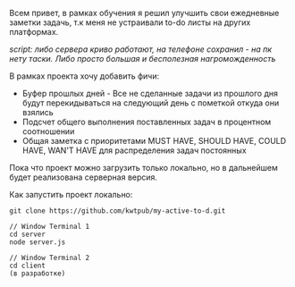 Всем привет, в рамках обучения я решил улучшить свои ежедневные заметки задачь, т.к меня не устраивали to-do листы на других платформах.

*script: либо сервера криво работают, на телефоне сохранил - на пк нету таски. Либо просто большая и бесполезная нагроможденность*

В рамках проекта хочу добавить фичи:
- Буфер прошлых дней - Все не сделанные задачи из прошлого дня будут перекидываться на следующий день с пометкой откуда они взялись
- Подсчет общего выполнения поставленных задач в процентном соотношении
- Общая заметка с приоритетами MUST HAVE, SHOULD HAVE, COULD HAVE, WAN'T HAVE для распределения задач постоянных 

Пока что проект можно загрузить только локально, но в дальнейшем будет реализована серверная версия.

Как запустить проект локально: 
```git
git clone https://github.com/kwtpub/my-active-to-d.git

// Window Terminal 1 
cd server 
node server.js

// Window Terminal 2 
cd client 
(в разработке)
```
